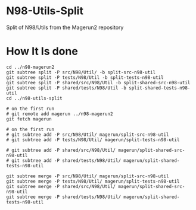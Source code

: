 N98-Utils-Split
===============

Split of N98/Utils from the Magerun2 repository

How It Is done
==============

	cd ../n98-magerun2
	git subtree split -P src/N98/Util/ -b split-src-n98-util
	git subtree split -P tests/N98/Util -b split-tests-n98-util
	git subtree split -P shared/src/N98/Util -b split-shared-src-n98-util
	git subtree split -P shared/tests/N98/Util -b split-shared-tests-n98-util
	cd ../n98-utils-split

	# on the first run
	# git remote add magerun ../n98-magerun2
	git fetch magerun

	# on the first run
	# git subtree add -P src/N98/Util/ magerun/split-src-n98-util
	# git subtree add -P tests/N98/Util/ magerun/split-tests-n98-util

	# git subtree add -P shared/src/N98/Util/ magerun/split-shared-src-n98-util
	# git subtree add -P shared/tests/N98/Util/ magerun/split-shared-tests-n98-util

	git subtree merge -P src/N98/Util/ magerun/split-src-n98-util
	git subtree merge -P tests/N98/Util/ magerun/split-tests-n98-util
	git subtree merge -P shared/src/N98/Util/ magerun/split-shared-src-n98-util
	git subtree merge -P shared/tests/N98/Util/ magerun/split-shared-tests-n98-util

